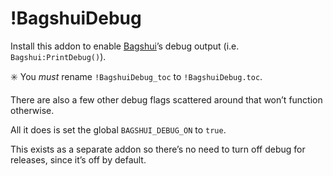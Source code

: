 # !BagshuiDebug
Install this addon to enable [Bagshui](https://github.com/veechs/Bagshui)’s debug output (i.e. `Bagshui:PrintDebug()`).

✳️ You *must* rename `!BagshuiDebug_toc` to `!BagshuiDebug.toc`.

There are also a few other debug flags scattered around that won’t function otherwise.

All it does is set the global `BAGSHUI_DEBUG_ON` to `true`.

This exists as a separate addon so there’s no need to turn off debug for releases, since it’s off by default.

